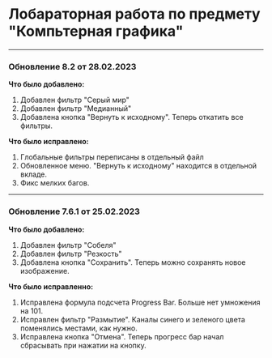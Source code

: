 # Лобараторная работа по предмету "Компьтерная графика"

____
### Обновление 8.2 от 28.02.2023
**Что было добавлено:**
1. Добавлен фильтр "Серый мир"
2. Добавлен фильтр "Медианный"
3. Добавлена кнопка "Вернуть к исходному". Теперь откатить все фильтры.

**Что было исправлено:**
1. Глобальные фильтры переписаны в отдельный файл
2. Обновленное меню. "Вернуть к исходному" находится в отдельной вкладе.
3. Фикс мелких багов.
____
### Обновление 7.6.1 от 25.02.2023

**Что было добавлено:**
1. Добавлен фильтр "Собеля"
2. Добавлен фильтр "Резкость"
3. Добавлена кнопка "Сохранить". Теперь можно сохранять новое изображение.

**Что было исправленно:**
1. Исправлена формула подсчета Progress Bar. Больше нет умножения на 101.
2. Исправлен фильтр "Размытие". Каналы синего и зеленого цвета поменялись местами, как нужно.
3. Исправлена кнопка "Отмена". Теперь прогресс бар начал сбрасывать при нажатии на кнопку.

